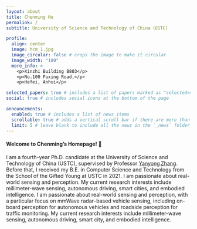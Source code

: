 ```yaml
---
layout: about
title: Chenming He
permalink: /
subtitle: University of Science and Technology of China（USTC)

profile:
  align: center
  image: hcm_1.jpg
  image_circular: false # crops the image to make it circular
  image_width: "180"
  more_info: >
    <p>Xinzhi Building B803</p>
    <p>No.100 Fuxing Road,</p>
    <p>Hefei, Anhui</p>

selected_papers: true # includes a list of papers marked as "selected={true}"
social: true # includes social icons at the bottom of the page

announcements:
  enabled: true # includes a list of news items
  scrollable: true # adds a vertical scroll bar if there are more than 3 news items
  limit: 5 # leave blank to include all the news in the `_news` folder
---
```


#### Welcome to Chenming’s Homepage! 👋

I am a fourth-year Ph.D. candidate at the University of Science and Technology of China (USTC), supervised by Professor [Yanyong Zhang](http://staff.ustc.edu.cn/~yanyongz/). Before that, I received my B.E. in Computer Science and Technology from the School of the Gifted Young at USTC in 2021. I am passionate about real-world sensing and perception. My current research interests include millimeter-wave sensing, autonomous driving, smart cities, and embodied intelligence. I am passionate about real-world sensing and perception, with a particular focus on mmWave radar–based vehicle sensing, including on-board perception for autonomous vehicles and roadside perception for traffic monitoring. My current research interests include millimeter-wave sensing, autonomous driving, smart city, and embodied intelligence.
